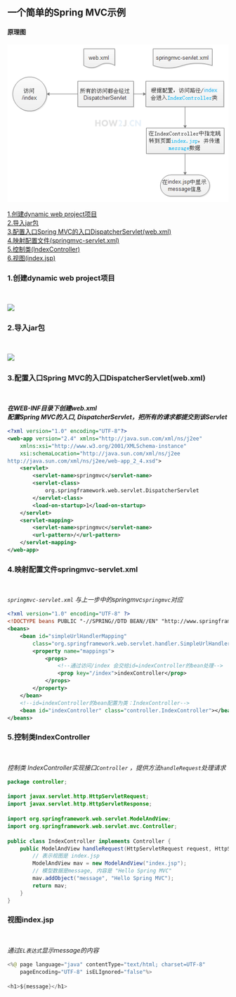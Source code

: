 
一个简单的Spring MVC示例
---
#### 原理图

![](https://github.com/NTFSk/JavaLearning/blob/master/pictures/SSM/SpringMVC/SpringMVC小示例原理图.png)



[1.创建dynamic web project项目](#1)<br>
[2.导入jar包](#2)<br>
[3.配置入口Spring MVC的入口DispatcherServlet(web.xml)](#3)<br>
[4.映射配置文件(springmvc-servlet.xml)](#4)<br>
[5.控制类(IndexController)](#5)<br>
[6.视图(index.jsp)](#6)<br>


<h3 id="1">1.创建dynamic web project项目</h3><br>

![](https://stepimagewm.how2j.cn/1889.png)
<h3 id="2">2.导入jar包</h3><br>

![](https://stepimagewm.how2j.cn/1890.png)
<h3 id="3">3.配置入口Spring MVC的入口DispatcherServlet(web.xml)</h3><br>

___在WEB-INF目录下创建web.xml<br>
	配置Spring MVC的入口, DispatcherServlet，把所有的请求都提交到该Servlet___
```xml
<?xml version="1.0" encoding="UTF-8"?>
<web-app version="2.4" xmlns="http://java.sun.com/xml/ns/j2ee"
    xmlns:xsi="http://www.w3.org/2001/XMLSchema-instance"
    xsi:schemaLocation="http://java.sun.com/xml/ns/j2ee
http://java.sun.com/xml/ns/j2ee/web-app_2_4.xsd">
    <servlet>
        <servlet-name>springmvc</servlet-name>
        <servlet-class>
            org.springframework.web.servlet.DispatcherServlet
        </servlet-class>
        <load-on-startup>1</load-on-startup>
    </servlet>
    <servlet-mapping>
        <servlet-name>springmvc</servlet-name>
        <url-pattern>/</url-pattern>
    </servlet-mapping>
</web-app>
```

<h3 id="4">4.映射配置文件springmvc-servlet.xml</h3><br>

_`springmvc-servlet.xml` 与上一步中的<servlet-name>springmvc</servlet-name>`springmvc`对应_
```xml
<?xml version="1.0" encoding="UTF-8" ?>
<!DOCTYPE beans PUBLIC "-//SPRING//DTD BEAN//EN" "http://www.springframework.org/dtd/spring-beans.dtd">
<beans>
    <bean id="simpleUrlHandlerMapping"
        class="org.springframework.web.servlet.handler.SimpleUrlHandlerMapping">
        <property name="mappings">
            <props>
            	<!--通过访问/index 会交给id=indexController的bean处理-->
                <prop key="/index">indexController</prop>
            </props>
        </property>
    </bean>
    <!--id=indexController的bean配置为类：IndexController-->
    <bean id="indexController" class="controller.IndexController"></bean>
</beans>
```
<h3 id="5">5.控制类IndexController</h3><br>

_控制类 IndexController实现接口`Controller` ，提供方法`handleRequest`处理请求_
```java
package controller;
 
import javax.servlet.http.HttpServletRequest;
import javax.servlet.http.HttpServletResponse;
 
import org.springframework.web.servlet.ModelAndView;
import org.springframework.web.servlet.mvc.Controller;
 
public class IndexController implements Controller {
    public ModelAndView handleRequest(HttpServletRequest request, HttpServletResponse response) throws Exception {
    	// 表示视图是 index.jsp
        ModelAndView mav = new ModelAndView("index.jsp");
        // 模型数据是message, 内容是 "Hello Spring MVC"
        mav.addObject("message", "Hello Spring MVC");
        return mav;
    }
}
```


<h3 id="6">视图index.jsp</h3><br>

_通过`EL表达式`显示message的内容_

```java
<%@ page language="java" contentType="text/html; charset=UTF-8"
    pageEncoding="UTF-8" isELIgnored="false"%>
 
<h1>${message}</h1>
```

